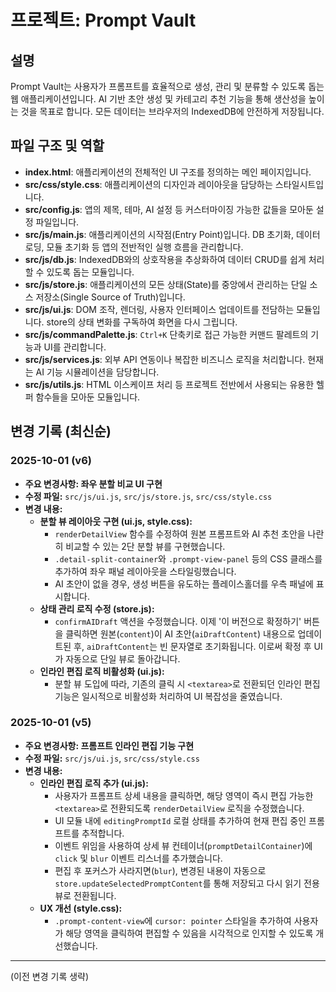 # 프로젝트: Prompt Vault

## 설명
Prompt Vault는 사용자가 프롬프트를 효율적으로 생성, 관리 및 분류할 수 있도록 돕는 웹 애플리케이션입니다. AI 기반 초안 생성 및 카테고리 추천 기능을 통해 생산성을 높이는 것을 목표로 합니다. 모든 데이터는 브라우저의 IndexedDB에 안전하게 저장됩니다.

## 파일 구조 및 역할
- **index.html**: 애플리케이션의 전체적인 UI 구조를 정의하는 메인 페이지입니다.
- **src/css/style.css**: 애플리케이션의 디자인과 레이아웃을 담당하는 스타일시트입니다.
- **src/config.js**: 앱의 제목, 테마, AI 설정 등 커스터마이징 가능한 값들을 모아둔 설정 파일입니다.
- **src/js/main.js**: 애플리케이션의 시작점(Entry Point)입니다. DB 초기화, 데이터 로딩, 모듈 초기화 등 앱의 전반적인 실행 흐름을 관리합니다.
- **src/js/db.js**: IndexedDB와의 상호작용을 추상화하여 데이터 CRUD를 쉽게 처리할 수 있도록 돕는 모듈입니다.
- **src/js/store.js**: 애플리케이션의 모든 상태(State)를 중앙에서 관리하는 단일 소스 저장소(Single Source of Truth)입니다.
- **src/js/ui.js**: DOM 조작, 렌더링, 사용자 인터페이스 업데이트를 전담하는 모듈입니다. store의 상태 변화를 구독하여 화면을 다시 그립니다.
- **src/js/commandPalette.js**: `Ctrl+K` 단축키로 접근 가능한 커맨드 팔레트의 기능과 UI를 관리합니다.
- **src/js/services.js**: 외부 API 연동이나 복잡한 비즈니스 로직을 처리합니다. 현재는 AI 기능 시뮬레이션을 담당합니다.
- **src/js/utils.js**: HTML 이스케이프 처리 등 프로젝트 전반에서 사용되는 유용한 헬퍼 함수들을 모아둔 모듈입니다.

## 변경 기록 (최신순)

### 2025-10-01 (v6)
- **주요 변경사항: 좌우 분할 비교 UI 구현**
- **수정 파일:** `src/js/ui.js`, `src/js/store.js`, `src/css/style.css`
- **변경 내용:**
    - **분할 뷰 레이아웃 구현 (ui.js, style.css):**
        - `renderDetailView` 함수를 수정하여 원본 프롬프트와 AI 추천 초안을 나란히 비교할 수 있는 2단 분할 뷰를 구현했습니다.
        - `.detail-split-container`와 `.prompt-view-panel` 등의 CSS 클래스를 추가하여 좌우 패널 레이아웃을 스타일링했습니다.
        - AI 초안이 없을 경우, 생성 버튼을 유도하는 플레이스홀더를 우측 패널에 표시합니다.
    - **상태 관리 로직 수정 (store.js):**
        - `confirmAIDraft` 액션을 수정했습니다. 이제 '이 버전으로 확정하기' 버튼을 클릭하면 원본(`content`)이 AI 초안(`aiDraftContent`) 내용으로 업데이트된 후, `aiDraftContent`는 빈 문자열로 초기화됩니다. 이로써 확정 후 UI가 자동으로 단일 뷰로 돌아갑니다.
    - **인라인 편집 로직 비활성화 (ui.js):**
        - 분할 뷰 도입에 따라, 기존의 클릭 시 `<textarea>`로 전환되던 인라인 편집 기능은 일시적으로 비활성화 처리하여 UI 복잡성을 줄였습니다.

### 2025-10-01 (v5)
- **주요 변경사항: 프롬프트 인라인 편집 기능 구현**
- **수정 파일:** `src/js/ui.js`, `src/css/style.css`
- **변경 내용:**
    - **인라인 편집 로직 추가 (ui.js):**
        - 사용자가 프롬프트 상세 내용을 클릭하면, 해당 영역이 즉시 편집 가능한 `<textarea>`로 전환되도록 `renderDetailView` 로직을 수정했습니다.
        - UI 모듈 내에 `editingPromptId` 로컬 상태를 추가하여 현재 편집 중인 프롬프트를 추적합니다.
        - 이벤트 위임을 사용하여 상세 뷰 컨테이너(`promptDetailContainer`)에 `click` 및 `blur` 이벤트 리스너를 추가했습니다.
        - 편집 후 포커스가 사라지면(`blur`), 변경된 내용이 자동으로 `store.updateSelectedPromptContent`를 통해 저장되고 다시 읽기 전용 뷰로 전환됩니다.
    - **UX 개선 (style.css):**
        - `.prompt-content-view`에 `cursor: pointer` 스타일을 추가하여 사용자가 해당 영역을 클릭하여 편집할 수 있음을 시각적으로 인지할 수 있도록 개선했습니다.

---
(이전 변경 기록 생략)